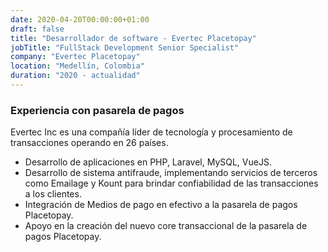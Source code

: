 ```yaml
---
date: 2020-04-20T00:00:00+01:00
draft: false
title: "Desarrollador de software - Evertec Placetopay"
jobTitle: "FullStack Development Senior Specialist"
company: "Evertec Placetopay"
location: "Medellín, Colombia"
duration: "2020 - actualidad"
---
```

### Experiencia con pasarela de pagos

Evertec Inc es una compañía líder de tecnología y procesamiento de
transacciones operando en 26 países.

- Desarrollo de aplicaciones en PHP, Laravel, MySQL, VueJS.
- Desarrollo de sistema antifraude, implementando servicios de terceros como Emailage y Kount para brindar confiabilidad de las transacciones a los clientes.
- Integración de Medios de pago en efectivo a la pasarela de pagos Placetopay.
- Apoyo en la creación del nuevo core transaccional de la pasarela de pagos Placetopay.
